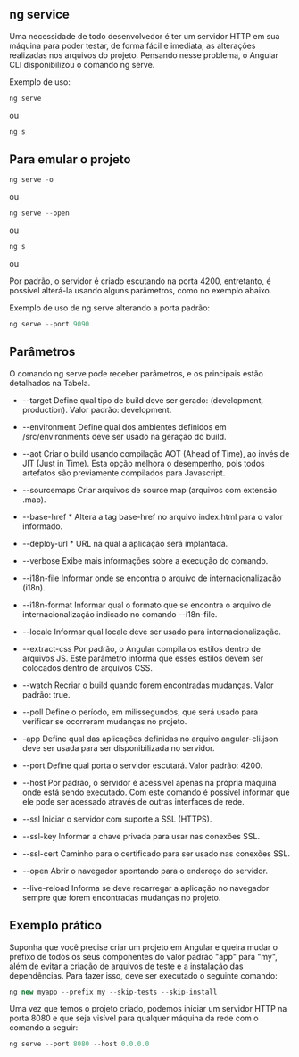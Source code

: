 ## ng service

Uma necessidade de todo desenvolvedor é ter um servidor HTTP em sua máquina para poder testar, de forma fácil e imediata, as alterações realizadas nos arquivos do projeto. Pensando nesse problema, o Angular CLI disponibilizou o comando ng serve.

Exemplo de uso:

```js
ng serve
```
ou

```js
ng s
```

## Para emular o projeto

```js
ng serve -o
```

ou

```js
ng serve --open
```

ou

```js
ng s
```

ou

Por padrão, o servidor é criado escutando na porta 4200, entretanto, é possível alterá-la usando alguns parâmetros, como no exemplo abaixo.

Exemplo de uso de ng serve alterando a porta padrão:

```js
ng serve --port 9090
```

## Parâmetros

O comando ng serve pode receber parâmetros, e os principais estão detalhados na Tabela.

- --target <string>	Define qual tipo de build deve ser gerado: (development, production). Valor padrão: 
development.

- --environment	Define qual dos ambientes definidos em /src/environments deve ser usado na geração do build.

- --aot	Criar o build usando compilação AOT (Ahead of Time), ao invés de JIT (Just in Time). Esta opção melhora o desempenho, pois todos artefatos são previamente compilados para Javascript.

- --sourcemaps	Criar arquivos de source map (arquivos com extensão .map).
- --base-href <string> *	Altera a tag base-href no arquivo index.html para o valor informado.
- --deploy-url <string> *	URL na qual a aplicação será implantada.
- --verbose	Exibe mais informações sobre a execução do comando.
- --i18n-file <string>	Informar onde se encontra o arquivo de internacionalização (i18n).
- --i18n-format <string>	Informar qual o formato que se encontra o arquivo de internacionalização indicado no comando --i18n-file.
- --locale <string>	Informar qual locale deve ser usado para internacionalização.
- --extract-css	Por padrão, o Angular compila os estilos dentro de arquivos JS. Este parâmetro informa que esses estilos devem ser colocados dentro de arquivos CSS.
- --watch	Recriar o build quando forem encontradas mudanças. Valor padrão: true.
- --poll <number>	Define o período, em milissegundos, que será usado para verificar se ocorreram mudanças no projeto.
- -app <string>	Define qual das aplicações definidas no arquivo angular-cli.json deve ser usada para ser disponibilizada no servidor.
- --port <number>	Define qual porta o servidor escutará. Valor padrão: 4200.
- --host <string>	Por padrão, o servidor é acessível apenas na própria máquina onde está sendo executado. Com este comando é possível informar que ele pode ser acessado através de outras interfaces de rede.
- --ssl	Iniciar o servidor com suporte a SSL (HTTPS).
- --ssl-key <string>	Informar a chave privada para usar nas conexões SSL.
- --ssl-cert <string>	Caminho para o certificado para ser usado nas conexões SSL.
- --open	Abrir o navegador apontando para o endereço do servidor.
- --live-reload	Informa se deve recarregar a aplicação no navegador sempre que forem encontradas mudanças no projeto.

## Exemplo prático

Suponha que você precise criar um projeto em Angular e queira mudar o prefixo de todos os seus componentes do valor padrão "app" para "my", além de evitar a criação de arquivos de teste e a instalação das dependências. Para fazer isso, deve ser executado o seguinte comando:

```js
ng new myapp --prefix my --skip-tests --skip-install
```

Uma vez que temos o projeto criado, podemos iniciar um servidor HTTP na porta 8080 e que seja visível para qualquer máquina da rede com o comando a seguir:

```js
ng serve --port 8080 --host 0.0.0.0
```

